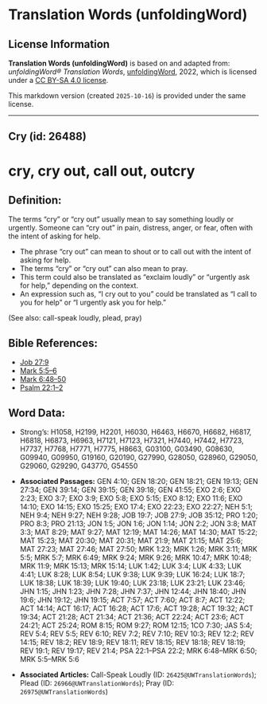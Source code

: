 # Translation Words (unfoldingWord)

## License Information

**Translation Words (unfoldingWord)** is based on and adapted from: _unfoldingWord® Translation Words_, [unfoldingWord](https://unfoldingword.org/utw), 2022, which is licensed under a [CC BY-SA 4.0 license](https://creativecommons.org/licenses/by-sa/4.0/legalcode.en).

This markdown version (created `2025-10-16`) is provided under the same license.



--------------------------------

## Cry (id: 26488)

cry, cry out, call out, outcry
==============================

Definition:
-----------

The terms “cry” or “cry out” usually mean to say something loudly or urgently. Someone can “cry out” in pain, distress, anger, or fear, often with the intent of asking for help.

* The phrase “cry out” can mean to shout or to call out with the intent of asking for help.
* The terms “cry” or “cry out” can also mean to pray.
* This term could also be translated as “exclaim loudly” or “urgently ask for help,” depending on the context.
* An expression such as, “I cry out to you” could be translated as “I call to you for help” or “I urgently ask you for help.”

(See also: call\-speak loudly, plead, pray)

Bible References:
-----------------

* [Job 27:9](https://ref.ly/Job27:9)
* [Mark 5:5–6](https://ref.ly/Mark5:5-Mark5:6)
* [Mark 6:48–50](https://ref.ly/Mark6:48-Mark6:50)
* [Psalm 22:1–2](https://ref.ly/Ps22:1-Ps22:2)

Word Data:
----------

* Strong’s: H1058, H2199, H2201, H6030, H6463, H6670, H6682, H6817, H6818, H6873, H6963, H7121, H7123, H7321, H7440, H7442, H7723, H7737, H7768, H7771, H7775, H8663, G03100, G03490, G08630, G09940, G09950, G19160, G20190, G27990, G28050, G28960, G29050, G29060, G29290, G43770, G54550

* **Associated Passages:** GEN 4:10; GEN 18:20; GEN 18:21; GEN 19:13; GEN 27:34; GEN 39:14; GEN 39:15; GEN 39:18; GEN 41:55; EXO 2:6; EXO 2:23; EXO 3:7; EXO 3:9; EXO 5:8; EXO 5:15; EXO 8:12; EXO 11:6; EXO 14:10; EXO 14:15; EXO 15:25; EXO 17:4; EXO 22:23; EXO 22:27; NEH 5:1; NEH 9:4; NEH 9:27; NEH 9:28; JOB 19:7; JOB 27:9; JOB 35:12; PRO 1:20; PRO 8:3; PRO 21:13; JON 1:5; JON 1:6; JON 1:14; JON 2:2; JON 3:8; MAT 3:3; MAT 8:29; MAT 9:27; MAT 12:19; MAT 14:26; MAT 14:30; MAT 15:22; MAT 15:23; MAT 20:30; MAT 20:31; MAT 21:9; MAT 21:15; MAT 25:6; MAT 27:23; MAT 27:46; MAT 27:50; MRK 1:23; MRK 1:26; MRK 3:11; MRK 5:5; MRK 5:7; MRK 6:49; MRK 9:24; MRK 9:26; MRK 10:47; MRK 10:48; MRK 11:9; MRK 15:13; MRK 15:14; LUK 1:42; LUK 3:4; LUK 4:33; LUK 4:41; LUK 8:28; LUK 8:54; LUK 9:38; LUK 9:39; LUK 16:24; LUK 18:7; LUK 18:38; LUK 18:39; LUK 19:40; LUK 23:18; LUK 23:21; LUK 23:46; JHN 1:15; JHN 1:23; JHN 7:28; JHN 7:37; JHN 12:44; JHN 18:40; JHN 19:6; JHN 19:12; JHN 19:15; ACT 7:57; ACT 7:60; ACT 8:7; ACT 12:22; ACT 14:14; ACT 16:17; ACT 16:28; ACT 17:6; ACT 19:28; ACT 19:32; ACT 19:34; ACT 21:28; ACT 21:34; ACT 21:36; ACT 22:24; ACT 23:6; ACT 24:21; ACT 25:24; ROM 8:15; ROM 9:27; ROM 12:15; 1CO 7:30; JAS 5:4; REV 5:4; REV 5:5; REV 6:10; REV 7:2; REV 7:10; REV 10:3; REV 12:2; REV 14:15; REV 18:2; REV 18:9; REV 18:11; REV 18:15; REV 18:18; REV 18:19; REV 19:1; REV 19:17; REV 21:4; PSA 22:1–PSA 22:2; MRK 6:48–MRK 6:50; MRK 5:5–MRK 5:6
* **Associated Articles:** Call-Speak Loudly (ID: `26425@UWTranslationWords`); Plead (ID: `26966@UWTranslationWords`); Pray (ID: `26975@UWTranslationWords`)

